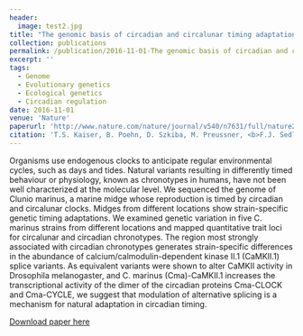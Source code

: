 ```yaml
---
header:
  image: test2.jpg
title: "The genomic basis of circadian and circalunar timing adaptations in a midge"
collection: publications
permalink: /publication/2016-11-01-The genomic basis of circadian and circalunar timing adaptations in a midge
excerpt: ''
tags:
  - Genome 
  - Evolutionary genetics 
  - Ecological genetics 
  - Circadian regulation
date: 2016-11-01
venue: 'Nature'
paperurl: 'http://www.nature.com/nature/journal/v540/n7631/full/nature20151.html'
citation: 'T.S. Kaiser, B. Poehn, D. Szkiba, M. Preussner, <b>F.J. Sedlazeck</b>, A. Zrim, T. Neumann, L. Nguyen, A.J. Betancourt, T. Hummel, H. Vogel, S. Dorner, F. Heyd, A. von Haeseler, K. Tessmar- Raible (2016). &quot;The genomic basis of circadian and circalunar timing adaptations in a midge.&quot; <i>Nature</i>. 540, 69–73.'
---
```



Organisms use endogenous clocks to anticipate regular environmental cycles, such as days and tides. Natural variants resulting in differently timed behaviour or physiology, known as chronotypes in humans, have not been well characterized at the molecular level. We sequenced the genome of Clunio marinus, a marine midge whose reproduction is timed by circadian and circalunar clocks. Midges from different locations show strain-specific genetic timing adaptations. We examined genetic variation in five C. marinus strains from different locations and mapped quantitative trait loci for circalunar and circadian chronotypes. The region most strongly associated with circadian chronotypes generates strain-specific differences in the abundance of calcium/calmodulin-dependent kinase II.1 (CaMKII.1) splice variants. As equivalent variants were shown to alter CaMKII activity in Drosophila melanogaster, and C. marinus (Cma)-CaMKII.1 increases the transcriptional activity of the dimer of the circadian proteins Cma-CLOCK and Cma-CYCLE, we suggest that modulation of alternative splicing is a mechanism for natural adaptation in circadian timing.


[Download paper here](http://www.nature.com/nature/journal/v540/n7631/full/nature20151.html)

